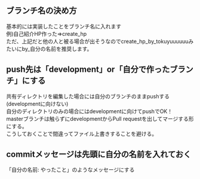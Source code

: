 ## ブランチ名の決め方
基本的には実装したことをブランチ名に入れます
<br>
例)自己紹介HP作った=>create_hp
<br>
ただ、上記だと他の人と被る場合が出そうなのでcreate_hp_by_tokuyuuuuuuみたいにby_自分の名前を推奨します。

## push先は「development」or「自分で作ったブランチ」にする
共有ディレクトリを編集した場合には自分のブランチのままpushする(developmentに向けない)
<br>
自分のディレクトリのみの場合にはdevelopmentに向けてpushでOK！
<br>
masterブランチは触らずにdevelopmentからPull requestを出してマージする形にする。
<br>
こうしておくことで間違ってファイル上書きすることを避ける。

## commitメッセージは先頭に自分の名前を入れておく
「自分の名前: やったこと」のようなメッセージにする

